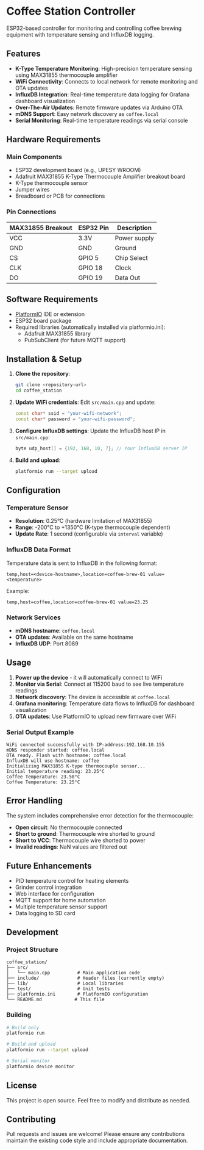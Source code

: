 # Coffee Station Controller

ESP32-based controller for monitoring and controlling coffee brewing equipment with temperature sensing and InfluxDB logging.

## Features

- **K-Type Temperature Monitoring**: High-precision temperature sensing using MAX31855 thermocouple amplifier
- **WiFi Connectivity**: Connects to local network for remote monitoring and OTA updates
- **InfluxDB Integration**: Real-time temperature data logging for Grafana dashboard visualization
- **Over-The-Air Updates**: Remote firmware updates via Arduino OTA
- **mDNS Support**: Easy network discovery as `coffee.local`
- **Serial Monitoring**: Real-time temperature readings via serial console

## Hardware Requirements

### Main Components
- ESP32 development board (e.g., UPESY WROOM)
- Adafruit MAX31855 K-Type Thermocouple Amplifier breakout board
- K-Type thermocouple sensor
- Jumper wires
- Breadboard or PCB for connections

### Pin Connections

| MAX31855 Breakout | ESP32 Pin | Description |
|-------------------|-----------|-------------|
| VCC               | 3.3V      | Power supply |
| GND               | GND       | Ground |
| CS                | GPIO 5    | Chip Select |
| CLK               | GPIO 18   | Clock |
| DO                | GPIO 19   | Data Out |

## Software Requirements

- [PlatformIO](https://platformio.org/) IDE or extension
- ESP32 board package
- Required libraries (automatically installed via platformio.ini):
  - Adafruit MAX31855 library
  - PubSubClient (for future MQTT support)

## Installation & Setup

1. **Clone the repository**:
   ```bash
   git clone <repository-url>
   cd coffee_station
   ```

2. **Update WiFi credentials**:
   Edit `src/main.cpp` and update:
   ```cpp
   const char* ssid = "your-wifi-network";
   const char* password = "your-wifi-password";
   ```

3. **Configure InfluxDB settings**:
   Update the InfluxDB host IP in `src/main.cpp`:
   ```cpp
   byte udp_host[] = {192, 168, 10, 7}; // Your InfluxDB server IP
   ```

4. **Build and upload**:
   ```bash
   platformio run --target upload
   ```

## Configuration

### Temperature Sensor
- **Resolution**: 0.25°C (hardware limitation of MAX31855)
- **Range**: -200°C to +1350°C (K-type thermocouple dependent)
- **Update Rate**: 1 second (configurable via `interval` variable)

### InfluxDB Data Format
Temperature data is sent to InfluxDB in the following format:
```
temp,host=<device-hostname>,location=coffee-brew-01 value=<temperature>
```

Example:
```
temp,host=coffee,location=coffee-brew-01 value=23.25
```

### Network Services
- **mDNS hostname**: `coffee.local`
- **OTA updates**: Available on the same hostname
- **InfluxDB UDP**: Port 8089

## Usage

1. **Power up the device** - it will automatically connect to WiFi
2. **Monitor via Serial**: Connect at 115200 baud to see live temperature readings
3. **Network discovery**: The device is accessible at `coffee.local`
4. **Grafana monitoring**: Temperature data flows to InfluxDB for dashboard visualization
5. **OTA updates**: Use PlatformIO to upload new firmware over WiFi

### Serial Output Example
```
WiFi connected successfully with IP-address:192.168.10.155
mDNS responder started: coffee.local
OTA ready. Flash with hostname: coffee.local
InfluxDB will use hostname: coffee
Initializing MAX31855 K-type thermocouple sensor...
Initial temperature reading: 23.25°C
Coffee Temperature: 23.50°C
Coffee Temperature: 23.25°C
```

## Error Handling

The system includes comprehensive error detection for the thermocouple:
- **Open circuit**: No thermocouple connected
- **Short to ground**: Thermocouple wire shorted to ground
- **Short to VCC**: Thermocouple wire shorted to power
- **Invalid readings**: NaN values are filtered out

## Future Enhancements

- PID temperature control for heating elements
- Grinder control integration  
- Web interface for configuration
- MQTT support for home automation
- Multiple temperature sensor support
- Data logging to SD card

## Development

### Project Structure
```
coffee_station/
├── src/
│   └── main.cpp          # Main application code
├── include/              # Header files (currently empty)
├── lib/                  # Local libraries
├── test/                 # Unit tests
├── platformio.ini        # PlatformIO configuration
└── README.md            # This file
```

### Building
```bash
# Build only
platformio run

# Build and upload
platformio run --target upload

# Serial monitor
platformio device monitor
```

## License

This project is open source. Feel free to modify and distribute as needed.

## Contributing

Pull requests and issues are welcome! Please ensure any contributions maintain the existing code style and include appropriate documentation.